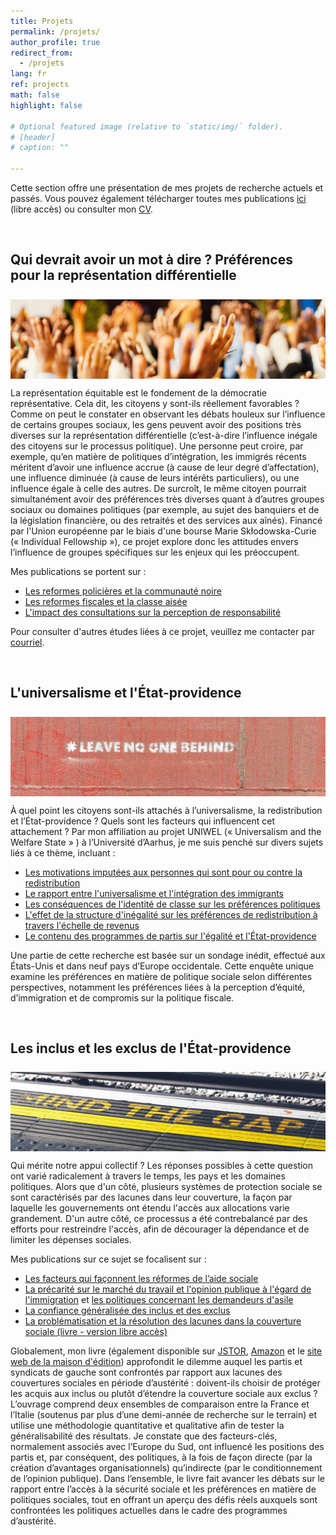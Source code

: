 ```yaml
---
title: Projets
permalink: /projets/
author_profile: true
redirect_from:
  - /projets
lang: fr
ref: projects
math: false
highlight: false

# Optional featured image (relative to `static/img/` folder).
# [header]
# caption: ""

---
```


Cette section offre une présentation de mes projets de recherche actuels et passés. Vous pouvez également télécharger toutes mes publications [ici](https://anthonykevins.github.io/fr/publications/) (libre accès) ou consulter mon [CV](https://anthonykevins.github.io/files/CV_fr.pdf).

&nbsp;

## Qui devrait avoir un mot à dire ? Préférences pour la représentation différentielle

<img style="margin-top: 0.5rem; margin-bottom: 0rem" align="top" src="consultation_heading.webp" loading="lazy" decoding="async" title="Photo of raised hands, courtesy of Jaime Lopes on Unsplash"/>

La représentation équitable est le fondement de la démocratie représentative. Cela dit, les citoyens y sont-ils réellement favorables ? Comme on peut le constater en observant les débats houleux sur l’influence de certains groupes sociaux, les gens peuvent avoir des positions très diverses sur la représentation différentielle (c’est-à-dire l’influence inégale des citoyens sur le processus politique). Une personne peut croire, par exemple, qu’en matière de politiques d’intégration, les immigrés récents méritent d’avoir une influence accrue (à cause de leur degré d’affectation), une influence diminuée (à cause de leurs intérêts particuliers), ou une influence égale à celle des autres. De surcroît, le même citoyen pourrait simultanément avoir des préférences très diverses quant à d’autres groupes sociaux ou domaines politiques (par exemple, au sujet des banquiers et de la législation financière, ou des retraités et des services aux aînés). Financé par l'Union européenne par le biais d'une bourse Marie Skłodowska-Curie (« Individual Fellowship »), ce projet explore donc les attitudes envers l’influence de groupes spécifiques sur les enjeux qui les préoccupent.

Mes publications se portent sur :

-   [Les reformes policières et la communauté noire](https://onlinelibrary.wiley.com/doi/epdf/10.1111/pops.12688) 
-   [Les reformes fiscales et la classe aisée](https://journals.sagepub.com/doi/pdf/10.1177/0032321720956327)
-   [L'impact des consultations sur la perception de responsabilité](https://doi.org/10.1007/s11109-021-09751-5)

Pour consulter d'autres études liées à ce projet, veuillez me contacter par [courriel](mailto:a.kevins@lboro.ac.uk).

&nbsp;

## L'universalisme et l'État-providence

<img style="margin-top: 0.5rem; margin-bottom: 0rem" align="top" src="universalism_heading.webp" loading="lazy" decoding="async" title="Photo of graffiti, courtesy of Etienne Girardet on Unsplash"/>

À quel point les citoyens sont-ils attachés à l’universalisme, la redistribution et l’État-providence ? Quels sont les facteurs qui influencent cet attachement ? Par mon affiliation au projet UNIWEL (« Universalism and the Welfare State » ) à l’Université d’Aarhus, je me suis penché sur divers sujets liés à ce thème, incluant :

-   [Les motivations imputées aux personnes qui sont pour ou contre la redistribution](https://www.cambridge.org/core/services/aop-cambridge-core/content/view/D2DC2B5761B7474254AB8BEC75CF9B0D/S0047279419000175a.pdf/motive_attribution_and_the_moral_politics_of_the_welfare_state.pdf)
-   [Le rapport entre l'universalisme et l'intégration des immigrants](https://repository.lboro.ac.uk/articles/journal_contribution/The_effects_of_welfare_state_universalism_on_migrant_integration/9976226)
-   [Les conséquences de l'identité de classe sur les préférences politiques](https://repository.lboro.ac.uk/articles/journal_contribution/The_illusion_of_class_in_welfare_state_politics_/9976223)
-   [L'effet de la structure d'inégalité sur les préférences de redistribution à travers l'échelle de revenus](https://repository.lboro.ac.uk/articles/journal_contribution/Yardsticks_of_inequality_Preferences_for_redistribution_in_advanced_democracies/9976232)
-   [Le contenu des programmes de partis sur l'égalité et l'État-providence](https://repository.lboro.ac.uk/articles/journal_contribution/Peeping_at_the_corpus_What_is_really_going_on_behind_the_equality_and_welfare_items_of_the_Manifesto_project_/9976253)

Une partie de cette recherche est basée sur un sondage inédit, effectué aux États-Unis et dans neuf pays d’Europe occidentale. Cette enquête unique examine les préférences en matière de politique sociale selon différentes perspectives, notamment les préférences liées à la perception d’équité, d’immigration et de compromis sur la politique fiscale.

&nbsp;

## Les inclus et les exclus de l'État-providence

<img style="margin-top: 0.5rem; margin-bottom: 0rem" align="top" src="dualism_heading.webp" loading="lazy" decoding="async" title="Photo of a station platform, courtesy of Suad Kamardeen on Unsplash"/>

Qui mérite notre appui collectif ? Les réponses possibles à cette question ont varié radicalement à travers le temps, les pays et les domaines politiques. Alors que d'un côté, plusieurs systèmes de protection sociale se sont caractérisés par des lacunes dans leur couverture, la façon par laquelle les gouvernements ont étendu l'accès aux allocations varie grandement. D'un autre côté, ce processus a été contrebalancé par des efforts pour restreindre l'accès, afin de décourager la dépendance et de limiter les dépenses sociales.

Mes publications sur ce sujet se focalisent sur :

-   [Les facteurs qui façonnent les réformes de l’aide sociale](https://repository.lboro.ac.uk/articles/journal_contribution/Political_actors_public_opinion_and_the_extension_of_welfare_coverage/9976259)
-   [La précarité sur le marché du travail et l'opinion publique à l'égard de l'immigration](https://repository.lboro.ac.uk/articles/journal_contribution/Immigrant_sentiment_and_labour_market_vulnerability_economic_perceptions_of_immigration_in_dualized_labour_markets/9976301) et [les politiques concernant les demandeurs d'asile](https://anthonykevins.github.io/files/Asylum_Seekers.pdf)
-   [La confiance généralisée des inclus et des exclus](https://repository.lboro.ac.uk/articles/journal_contribution/Dualized_trust_risk_social_trust_and_the_welfare_state/9976265) 
-   [La problématisation et la résolution des lacunes dans la couverture sociale (livre - version libre accès)](https://repository.lboro.ac.uk/articles/book/Expanding_welfare_in_an_age_of_austerity_Increasing_protection_in_an_unprotected_world/9994709)
  
Globalement, mon livre (également disponible sur [JSTOR](https://www.jstor.org/stable/j.ctt20krz5m), [Amazon](https://smile.amazon.com/Expanding-Welfare-Age-Austerity-Unprotected/dp/9462980217) et le [site web de la maison d'édition](https://www.aup.nl/en/book/9789462980211/expanding-welfare-in-an-age-of-austerity)) approfondit le dilemme auquel les partis et syndicats de gauche sont confrontés par rapport aux lacunes des couvertures sociales en période d’austérité : doivent-ils choisir de protéger les acquis aux inclus ou plutôt d’étendre la couverture sociale aux exclus ? L’ouvrage comprend deux ensembles de comparaison entre la France et l’Italie (soutenus par plus d’une demi-année de recherche sur le terrain) et utilise une méthodologie quantitative et qualitative afin de tester la généralisabilité des résultats. Je constate que des facteurs-clés, normalement associés avec l’Europe du Sud, ont influencé les positions des partis et, par conséquent, des politiques, à la fois de façon directe (par la création d’avantages organisationnels) qu’indirecte (par le conditionnement de l’opinion publique). Dans l’ensemble, le livre fait avancer les débats sur le rapport entre l’accès à la sécurité sociale et les préférences en matière de politiques sociales, tout en offrant un aperçu des défis réels auxquels sont confrontées les politiques actuelles dans le cadre des programmes d’austérité.
